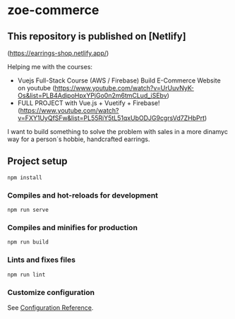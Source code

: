 # zoe-commerce
## This repository is published on [Netlify]

(https://earrings-shop.netlify.app/)

Helping me with the courses: 
* Vuejs Full-Stack Course (AWS / Firebase) Build E-Commerce Website on youtube (https://www.youtube.com/watch?v=UrUuvNyK-Os&list=PLB4AdipoHpxYPjGo0n2m6tmCLud_iSEbv)
* FULL PROJECT with Vue.js + Vuetify + Firebase! (https://www.youtube.com/watch?v=FXY1UyQfSFw&list=PL55RiY5tL51qxUbODJG9cgrsVd7ZHbPrt)

I want to build something to solve the problem with sales in a more dinamyc way for a person´s hobbie, handcrafted earrings. 

## Project setup
```
npm install
```

### Compiles and hot-reloads for development
```
npm run serve
```

### Compiles and minifies for production
```
npm run build
```

### Lints and fixes files
```
npm run lint
```

### Customize configuration
See [Configuration Reference](https://cli.vuejs.org/config/).
